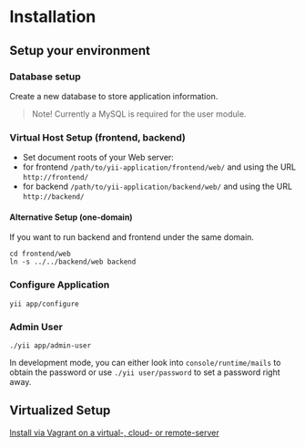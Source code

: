 Installation
============

Setup your environment
----------------------

### Database setup

Create a new database to store application information.

> Note! Currently a MySQL is required for the user module.


### Virtual Host Setup (frontend, backend)

- Set document roots of your Web server:
 - for frontend `/path/to/yii-application/frontend/web/` and using the URL `http://frontend/`
 - for backend `/path/to/yii-application/backend/web/` and using the URL `http://backend/`


#### Alternative Setup (one-domain)

If you want to run backend and frontend under the same domain.

```
cd frontend/web
ln -s ../../backend/web backend
```


### Configure Application

```
yii app/configure
```


### Admin User

```
./yii app/admin-user
```

In development mode, you can either look into `console/runtime/mails` to obtain the password or use `./yii user/password` to set a password right away.


Virtualized Setup
-----------------

[Install via Vagrant on a virtual-, cloud- or remote-server](41-virtualization.md)
